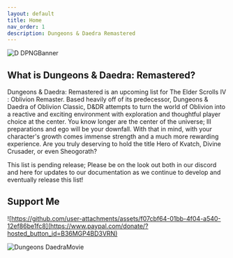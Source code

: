 ```yaml
---
layout: default
title: Home
nav_order: 1
description: Dungeons & Daedra Remastered
---
```


![D DPNGBanner](https://github.com/user-attachments/assets/b223c757-1385-48cb-b78a-28ae357316fb)

## What is Dungeons & Daedra: Remastered?

Dungeons & Daedra: Remastered is an upcoming list for The Elder Scrolls IV : Oblivion Remaster. Based heavily off of its predecessor, Dungeons & Daedra of Oblivion Classic, D&DR attempts to turn the world of Oblivion into a reactive and exciting environment with exploration and thoughtful player choice at the center. You know longer are the center of the universe; Ill preparations and ego will be your downfall. With that in mind, with your character's growth comes immense strength and a much more rewarding experience. Are you truly deserving to hold the title Hero of Kvatch, Divine Crusader, or even Sheogorath?

This list is pending release; Please be on the look out both in our discord and here for updates to our documentation as we continue to develop and eventually release this list! 

## Support Me
![https://github.com/user-attachments/assets/f07cbf64-01bb-4f04-a540-12ef86be1fc8](https://www.paypal.com/donate/?hosted_button_id=B36MGP4BD3VRN)



![Dungeons DaedraMovie](https://github.com/user-attachments/assets/b683b646-5725-47cb-b42a-2be41988a7b4)
